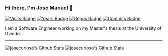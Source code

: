 ### Hi there, I'm Jose Manuel 👋
[![Visits Badge](https://badges.pufler.dev/visits/josecurioso/josecurioso)](https://badges.pufler.dev)
[![Years Badge](https://badges.pufler.dev/years/josecurioso)](https://badges.pufler.dev)
[![Repos Badge](https://badges.pufler.dev/repos/josecurioso)](https://badges.pufler.dev)
[![Commits Badge](https://badges.pufler.dev/commits/monthly/josecurioso)](https://badges.pufler.dev)

I am a Software Engineer working on my Master's thesis at the University of Oviedo. . 


---

<img align="left" alt="josecurioso's Github Stats" src="https://github-readme-stats.codestackr.vercel.app/api?username=josecurioso&show_icons=true&hide_border=true" />

<img align="center" alt="josecurioso's Github Stats" src="https://github-readme-stats.vercel.app/api/top-langs/?username=josecurioso&layout=compact" />


<!--

  - :mortar_board: I'm currently studying software engineering at the university of oviedo
  - 🌱 I’m currently learning more about software architecture and functional programming.
  - :guitar:I love to play the guitar
  - 🤔 I’m looking for help with any kind of interesting open source project
---

### My favourite tools:
<img align="left" src="https://img.shields.io/badge/java-%23ED8B00.svg?&style=for-the-badge&logo=java&logoColor=white"/>
<img align="left" src="https://img.shields.io/badge/python%20-%2314354C.svg?&style=for-the-badge&logo=python&logoColor=white"/>
<img align="left" src="https://img.shields.io/badge/c%20-%2300599C.svg?&style=for-the-badge&logo=c&logoColor=white"/>
<img align="left" src="https://img.shields.io/badge/c%23%20-%23239120.svg?&style=for-the-badge&logo=c-sharp&logoColor=white"/>
<img align="left" src="https://img.shields.io/badge/scala-%23DC322F.svg?&style=for-the-badge&logo=scala&logoColor=white"/>
<img align="left" src="https://img.shields.io/badge/javascript%20-%23323330.svg?&style=for-the-badge&logo=javascript&logoColor=%23F7DF1E"/>
<img align="left" src="https://img.shields.io/badge/shell_script%20-%23121011.svg?&style=for-the-badge&logo=gnu-bash&logoColor=white"/>

<br />
<br />




<br />
<br />

---
You can reach me on:  <a href="https://www.linkedin.com/in/carlos-manrique-enguita/">
<img src="https://img.shields.io/badge/linkedin%20-%230077B5.svg?&style=for-the-badge&logo=linkedin&logoColor=white"/></a>




**josecurioso/josecurioso** is a ✨ _special_ ✨ repository because its `README.md` (this file) appears on your GitHub profile.

Here are some ideas to get you started:

- 🔭 I’m currently working on ...
- 🌱 I’m currently learning ...
- 👯 I’m looking to collaborate on ...
- 🤔 I’m looking for help with ...
- 💬 Ask me about ...
- 📫 How to reach me: ...
- 😄 Pronouns: ...
- ⚡ Fun fact: ...
-->
